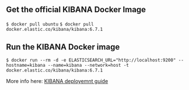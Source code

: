 #

## Get the official KIBANA Docker Image

`$ docker pull ubuntu`
`$ docker pull docker.elastic.co/kibana/kibana:6.7.1`

## Run the KIBANA Docker image

`$ docker run --rm -d -e ELASTICSEARCH_URL="http://localhost:9200" --hostname=kibana --name=kibana --network=host -t docker.elastic.co/kibana/kibana:6.7.1`

More info here: [KIBANA deployemnt guide](https://www.elastic.co/guide/en/kibana/current/index.html)


